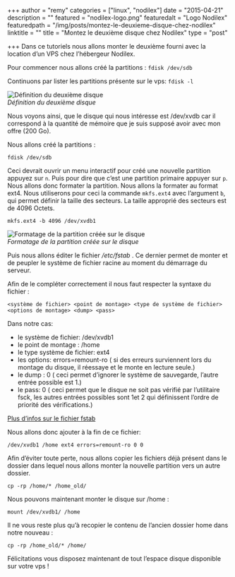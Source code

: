 +++
author = "remy"
categories = ["linux", "nodilex"]
date = "2015-04-21"
description = ""
featured = "nodilex-logo.png"
featuredalt = "Logo Nodilex"
featuredpath = "/img/posts/montez-le-deuxieme-disque-chez-nodilex"
linktitle = ""
title = "Montez le deuxième disque chez Nodilex"
type = "post"

+++
Dans ce tutoriels nous allons monter le deuxième fourni avec la location d’un VPS chez l’hébergeur Nodilex.

Pour commencer nous allons créé la partitions :
`fdisk /dev/sdb`

Continuons par lister les partitions présente sur le vps:
`fdisk -l`

![Définition du deuxième disque][image1]  
*Définition du deuxième disque*

Nous voyons ainsi, que le disque qui nous intéresse est /dev/xvdb car il correspond à la quantité de mémoire que je suis supposé avoir avec mon offre (200 Go).

Nous allons créé la partitions :

```shell
fdisk /dev/sdb
```

Ceci devrait ouvrir un menu interactif pour créé une nouvelle partition appuyez sur `n`. Puis pour dire que c’est une partition primaire appuyer sur `p`.  
Nous allons donc formater la partition. Nous allons la formater au format ext4. Nous utiliserons pour ceci la commande `mkfs.ext4` avec l’argument `b`, qui permet définir la taille des  secteurs. La taille approprié des secteurs est de 4096 Octets.

```shell
mkfs.ext4 -b 4096 /dev/xvdb1
```

![Formatage de la partition créée sur le disque][image2]  
*Formatage de la partition créée sur le disque*

Puis nous allons éditer le fichier */etc/fstab* . Ce dernier permet de monter et de peupler le système de fichier racine au moment du démarrage du serveur.

Afin de le compléter correctement il nous faut respecter la syntaxe du fichier :

```
<système de fichier> <point de montage> <type de système de fichier> <options de montage> <dump> <pass>
```
Dans notre cas:

- le système de fichier: /dev/xvdb1
- le point de montage : /home
- le type système de fichier: ext4
- les options: errors=remount-ro ( si des erreurs surviennent lors du montage du disque, il réessaye et le monte en lecture seule.)
- le dump : 0 ( ceci permet d’ignorer le système de sauvegarde, l’autre entrée possible est 1.)
- le pass: 0 ( ceci permet que le disque ne soit pas vérifié par l’utilitaire fsck, les autres entrées possibles sont 1et 2 qui définissent l’ordre de priorité des vérifications.)

[Plus d’infos sur le fichier fstab][infofstab]

Nous allons donc ajouter à la fin de ce fichier:

```
/dev/xvdb1 /home ext4 errors=remount-ro 0 0
```

Afin d’éviter toute perte, nous allons copier les fichiers déjà présent dans le dossier dans lequel nous allons monter la nouvelle partition vers un autre dossier.

```shell
cp -rp /home/* /home_old/
```

Nous pouvons maintenant monter le disque sur /home :

```shell
mount /dev/xvdb1/ /home
```

Il ne vous reste plus qu’à recopier le contenu de l’ancien dossier home dans notre nouveau :
```shell
cp -rp /home_old/* /home/
```

Félicitations vous disposez maintenant de tout l’espace disque disponible sur votre vps !

[infoFstab]: https://wiki.archlinux.org/index.php/fstab "Wiki Archlinux sur fstab"

[image1]: /img/posts/montez-le-deuxieme-disque-chez-nodilex/disque-nodilex-1.png "Définition du deuxième disque"
[image2]: /content/images/2017/09/disque-nodilex-2.png "Formatage de la partition créée sur le disque"
